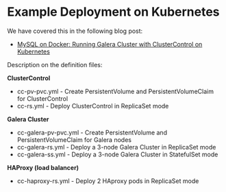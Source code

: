 # Example Deployment on Kubernetes #

We have covered this in the following blog post:
* [MySQL on Docker: Running Galera Cluster with ClusterControl on Kubernetes](https://severalnines.com/blog/mysql-docker-running-galera-cluster-clustercontrol-kubernetes)

Description on the definition files:

**ClusterControl**

* cc-pv-pvc.yml - Create PersistentVolume and PersistentVolumeClaim for ClusterControl
* cc-rs.yml - Deploy ClusterControl in ReplicaSet mode

**Galera Cluster**

* cc-galera-pv-pvc.yml - Create PersistentVolume and PersistentVolumeClaim for Galera nodes
* cc-galera-rs.yml - Deploy a 3-node Galera Cluster in ReplicaSet mode
* cc-galera-ss.yml - Deploy a 3-node Galera Cluster in StatefulSet mode

**HAProxy (load balancer)**

* cc-haproxy-rs.yml - Deploy 2 HAproxy pods in ReplicaSet mode
